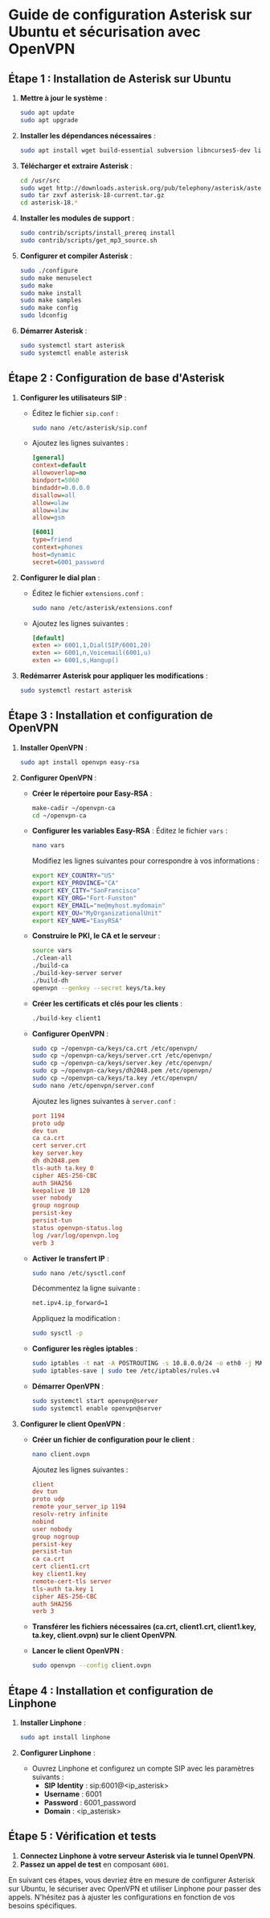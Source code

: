 
# Guide de configuration Asterisk sur Ubuntu et sécurisation avec OpenVPN

## Étape 1 : Installation de Asterisk sur Ubuntu

1. **Mettre à jour le système** :
   ```bash
   sudo apt update
   sudo apt upgrade
   ```

2. **Installer les dépendances nécessaires** :
   ```bash
   sudo apt install wget build-essential subversion libncurses5-dev libssl-dev libxml2-dev libsqlite3-dev uuid-dev
   ```

3. **Télécharger et extraire Asterisk** :
   ```bash
   cd /usr/src
   sudo wget http://downloads.asterisk.org/pub/telephony/asterisk/asterisk-18-current.tar.gz
   sudo tar zxvf asterisk-18-current.tar.gz
   cd asterisk-18.*
   ```

4. **Installer les modules de support** :
   ```bash
   sudo contrib/scripts/install_prereq install
   sudo contrib/scripts/get_mp3_source.sh
   ```

5. **Configurer et compiler Asterisk** :
   ```bash
   sudo ./configure
   sudo make menuselect
   sudo make
   sudo make install
   sudo make samples
   sudo make config
   sudo ldconfig
   ```

6. **Démarrer Asterisk** :
   ```bash
   sudo systemctl start asterisk
   sudo systemctl enable asterisk
   ```

## Étape 2 : Configuration de base d'Asterisk

1. **Configurer les utilisateurs SIP** :
   - Éditez le fichier `sip.conf` :
     ```bash
     sudo nano /etc/asterisk/sip.conf
     ```
   - Ajoutez les lignes suivantes :
     ```ini
     [general]
     context=default
     allowoverlap=no
     bindport=5060
     bindaddr=0.0.0.0
     disallow=all
     allow=ulaw
     allow=alaw
     allow=gsm

     [6001]
     type=friend
     context=phones
     host=dynamic
     secret=6001_password
     ```

2. **Configurer le dial plan** :
   - Éditez le fichier `extensions.conf` :
     ```bash
     sudo nano /etc/asterisk/extensions.conf
     ```
   - Ajoutez les lignes suivantes :
     ```ini
     [default]
     exten => 6001,1,Dial(SIP/6001,20)
     exten => 6001,n,Voicemail(6001,u)
     exten => 6001,s,Hangup()
     ```

3. **Redémarrer Asterisk pour appliquer les modifications** :
   ```bash
   sudo systemctl restart asterisk
   ```

## Étape 3 : Installation et configuration de OpenVPN

1. **Installer OpenVPN** :
   ```bash
   sudo apt install openvpn easy-rsa
   ```

2. **Configurer OpenVPN** :
   - **Créer le répertoire pour Easy-RSA** :
     ```bash
     make-cadir ~/openvpn-ca
     cd ~/openvpn-ca
     ```

   - **Configurer les variables Easy-RSA** :
     Éditez le fichier `vars` :
     ```bash
     nano vars
     ```
     Modifiez les lignes suivantes pour correspondre à vos informations :
     ```bash
     export KEY_COUNTRY="US"
     export KEY_PROVINCE="CA"
     export KEY_CITY="SanFrancisco"
     export KEY_ORG="Fort-Funston"
     export KEY_EMAIL="me@myhost.mydomain"
     export KEY_OU="MyOrganizationalUnit"
     export KEY_NAME="EasyRSA"
     ```

   - **Construire le PKI, le CA et le serveur** :
     ```bash
     source vars
     ./clean-all
     ./build-ca
     ./build-key-server server
     ./build-dh
     openvpn --genkey --secret keys/ta.key
     ```

   - **Créer les certificats et clés pour les clients** :
     ```bash
     ./build-key client1
     ```

   - **Configurer OpenVPN** :
     ```bash
     sudo cp ~/openvpn-ca/keys/ca.crt /etc/openvpn/
     sudo cp ~/openvpn-ca/keys/server.crt /etc/openvpn/
     sudo cp ~/openvpn-ca/keys/server.key /etc/openvpn/
     sudo cp ~/openvpn-ca/keys/dh2048.pem /etc/openvpn/
     sudo cp ~/openvpn-ca/keys/ta.key /etc/openvpn/
     sudo nano /etc/openvpn/server.conf
     ```

     Ajoutez les lignes suivantes à `server.conf` :
     ```ini
     port 1194
     proto udp
     dev tun
     ca ca.crt
     cert server.crt
     key server.key
     dh dh2048.pem
     tls-auth ta.key 0
     cipher AES-256-CBC
     auth SHA256
     keepalive 10 120
     user nobody
     group nogroup
     persist-key
     persist-tun
     status openvpn-status.log
     log /var/log/openvpn.log
     verb 3
     ```

   - **Activer le transfert IP** :
     ```bash
     sudo nano /etc/sysctl.conf
     ```
     Décommentez la ligne suivante :
     ```bash
     net.ipv4.ip_forward=1
     ```
     Appliquez la modification :
     ```bash
     sudo sysctl -p
     ```

   - **Configurer les règles iptables** :
     ```bash
     sudo iptables -t nat -A POSTROUTING -s 10.8.0.0/24 -o eth0 -j MASQUERADE
     sudo iptables-save | sudo tee /etc/iptables/rules.v4
     ```

   - **Démarrer OpenVPN** :
     ```bash
     sudo systemctl start openvpn@server
     sudo systemctl enable openvpn@server
     ```

3. **Configurer le client OpenVPN** :
   - **Créer un fichier de configuration pour le client** :
     ```bash
     nano client.ovpn
     ```
     Ajoutez les lignes suivantes :
     ```ini
     client
     dev tun
     proto udp
     remote your_server_ip 1194
     resolv-retry infinite
     nobind
     user nobody
     group nogroup
     persist-key
     persist-tun
     ca ca.crt
     cert client1.crt
     key client1.key
     remote-cert-tls server
     tls-auth ta.key 1
     cipher AES-256-CBC
     auth SHA256
     verb 3
     ```

   - **Transférer les fichiers nécessaires (ca.crt, client1.crt, client1.key, ta.key, client.ovpn) sur le client OpenVPN**.

   - **Lancer le client OpenVPN** :
     ```bash
     sudo openvpn --config client.ovpn
     ```

## Étape 4 : Installation et configuration de Linphone

1. **Installer Linphone** :
   ```bash
   sudo apt install linphone
   ```

2. **Configurer Linphone** :
   - Ouvrez Linphone et configurez un compte SIP avec les paramètres suivants :
     - **SIP Identity** : sip:6001@<ip_asterisk>
     - **Username** : 6001
     - **Password** : 6001_password
     - **Domain** : <ip_asterisk>

## Étape 5 : Vérification et tests

1. **Connectez Linphone à votre serveur Asterisk via le tunnel OpenVPN**.
2. **Passez un appel de test** en composant `6001`.

En suivant ces étapes, vous devriez être en mesure de configurer Asterisk sur Ubuntu, le sécuriser avec OpenVPN et utiliser Linphone pour passer des appels. N'hésitez pas à ajuster les configurations en fonction de vos besoins spécifiques.

